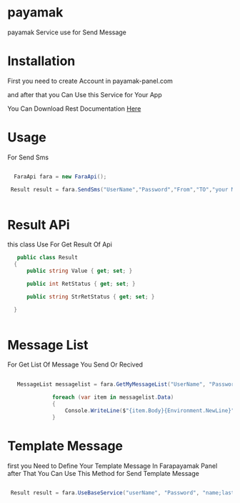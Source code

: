 # payamak
payamak Service use for Send Message

# Installation

First you need to create Account in payamak-panel.com 

and after that you Can Use this Service for Your App 

You Can Download  Rest Documentation [Here](http://payamak-panel.com/Files/webservice-rest.pdf)

 # Usage
 
 For Send Sms 
 
``` C#

  FaraApi fara = new FaraApi();

 Result result = fara.SendSms("UserName","Password","From","TO","your Message");
  
  ```
  
  # Result APi 
  
  this class Use For Get Result Of Api 
  
  ``` C#
     public class Result
    {
        public string Value { get; set; }

        public int RetStatus { get; set; }

        public string StrRetStatus { get; set; }

    }
    
  ```
    
    
    
    
 # Message List    
 For Get List Of Message You Send Or Recived
    
  ``` C#
    
     MessageList messagelist = fara.GetMyMessageList("UserName", "Password",Type,index,Count);

                foreach (var item in messagelist.Data)
                {
                    Console.WriteLine($"{item.Body}{Environment.NewLine}");
                }              
   ```
   
  # Template Message 
  
  first you Need to Define Your Template Message In Farapayamak Panel after That You Can Use This Method for Send Template Message
  
  ``` C#
  
   Result result = fara.UseBaseService("userName", "Password", "name;lastname;1398/02/07", "to", bodyId);
  
  ```
